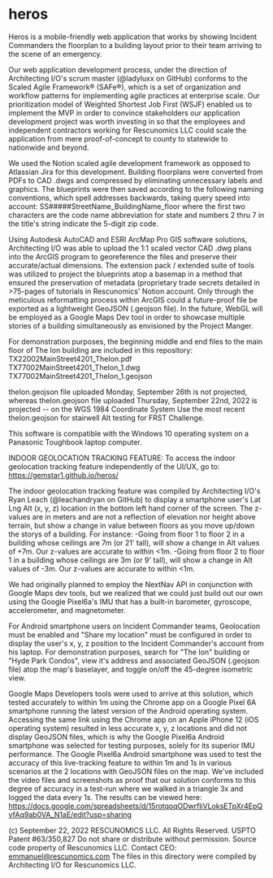 # heros 

Heros is a mobile-friendly web application that works by showing Incident Commanders the floorplan to a building layout prior to their team arriving to the scene of an emergency. 

Our web application development process, under the direction of Architecting I/O's scrum master (@ladyluxx on GitHub) conforms to the Scaled Agile Framework® (SAFe®), which is a set of organization and workflow patterns for implementing agile practices at enterprise scale. Our prioritization model of Weighted Shortest Job First (WSJF) enabled us to implement the MVP in order to convince stakeholders our application development project was worth investing in so that the employees and independent contractors working for Rescunomics LLC could scale the application from mere proof-of-concept to county to statewide to nationwide and beyond. 

We used the Notion scaled agile development framework as opposed to Atlassian Jira for this development. Building floorplans were converted from PDFs to CAD .dwgs and compressed by eliminating unnecessary labels and graphics. The blueprints were then saved according to the following naming conventions, which spell addresses backwards, taking query speed into account: SS#####StreetName_BuildingName_floor where the first two characters are the code name abbreviation for state and numbers 2 thru 7 in the title's string indicate the 5-digit zip code. 

Using Autodesk AutoCAD and ESRI ArcMap Pro GIS software solutions, Architecting I/O was able to upload the 1:1 scaled vector CAD .dwg plans into the ArcGIS program to georeference the files and preserve their accurate/actual dimensions. The extension pack / extended suite of tools was utilized to project the blueprints atop a basemap in a method that ensured the preservation of metadata (proprietary trade secrets detailed in >75-pages of tutorials in Rescunomics' Notion account. Only through the meticulous reformatting process within ArcGIS could a future-proof file be exported as a lightweight GeoJSON (.geojson file). In the future, WebGL will be employed as a Google Maps Dev tool in order to showcase multiple stories of a building simultaneously as envisioned by the Project Manger. 

For demonstration purposes, the beginning middle and end files to the main floor of The Ion building are included in this repository:
TX22002MainStreet4201_TheIon.pdf
TX77002MainStreet4201_TheIon_1.dwg
TX77002MainStreet4201_TheIon_1.geojson

theIon.geojson file uploaded Monday, September 26th is not projected, whereas
theIon.geojson file uploaded Thursday, September 22nd, 2022 is projected -- on the WGS 1984 Coordinate System
Use the most recent theIon.geojson for stairwell Alt testing for FRST Challenge.

This software is compatible with the Windows 10 operating system on a Panasonic Toughbook laptop computer. 

INDOOR GEOLOCATION TRACKING FEATURE: To access the indoor geolocation tracking feature independently of the UI/UX, go to:  https://gemstar1.github.io/heros/

The indoor geolocation tracking feature was compiled by Architecting I/O's Ryan Leach (@leachandryan on GitHub) to display a smartphone user's Lat Lng Alt (x, y, z) location in the bottom left hand corner of the screen. The z-values are in meters and are not a reflection of elevation nor height above terrain, but show a change in value between floors as you move up/down the storys of a building. For instance: 
-Going from floor 1 to floor 2 in a building whose ceilings are 7m (or 21' tall), will show a change in Alt values of +7m. Our z-values are accurate to within <1m. 
-Going from floor 2 to floor 1 in a building whose ceilings are 3m (or 9' tall), will show a change in Alt values of -3m. Our z-values are accurate to within <1m. 

We had originally planned to employ the NextNav API in conjunction with Google Maps dev tools, but we realized that we could just build out our own using the Google Pixel6a's IMU that has a built-in barometer, gyroscope, accelerometer, and magnetometer. 

For Android smartphone users on Incident Commander teams, Geolocation must be enabled and "Share my location" must be configured in order to display the user's x, y, z position to the Incident Commander's account from his laptop. For demonstration purposes, search for "The Ion" building or "Hyde Park Condos", view it's address and associated GeoJSON (.geojson file) atop the map's baselayer, and toggle on/off the 45-degree isometric view. 

Google Maps Developers tools were used to arrive at this solution, which tested accurately to within 1m using the Chrome app on a Google Pixel 6A smartphone running the latest version of the Android operating system. Accessing the same link using the Chrome app on an Apple iPhone 12 (iOS operating system) resulted in less accurate x, y, z locations and did not display GeoJSON files, which is why the Google Pixel6a Android smartphone was selected for testing purposes, solely for its superior IMU performance. The Google Pixel6a Android smartphone was used to test the accuracy of this live-tracking feature to within 1m and 1s in various scenarios at the 2 locations with GeoJSON files on the map. We've included the video files and screenshots as proof that our solution conforms to this degree of accuracy in a test-run where we walked in a triangle 3x and logged the data every 1s. The results can be viewed here: https://docs.google.com/spreadsheets/d/15rotqoqODwrfliVLoksETpXr4EpQvfAq9ab0VA_N1aE/edit?usp=sharing 

(c) September 22, 2022 RESCUNOMICS LLC. All Rights Reserved. USPTO Patent #63/350,827
Do not share or distribute without permission. 
Source code property of Rescunomics LLC.
Contact CEO: emmanuel@rescunomics.com
The files in this directory were compiled by Architecting I/O for Rescunomics LLC.
